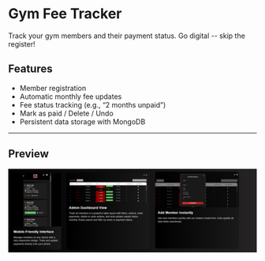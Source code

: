 # Gym Fee Tracker

Track your gym members and their payment status.
Go digital -- skip the register!

##  Features
- Member registration
- Automatic monthly fee updates
- Fee status tracking (e.g., “2 months unpaid”)
- Mark as paid / Delete / Undo
- Persistent data storage with MongoDB

---

## Preview

![App Screenshot](/Frontend/src/assets/images/gym-fee-tracker-preview.png)
